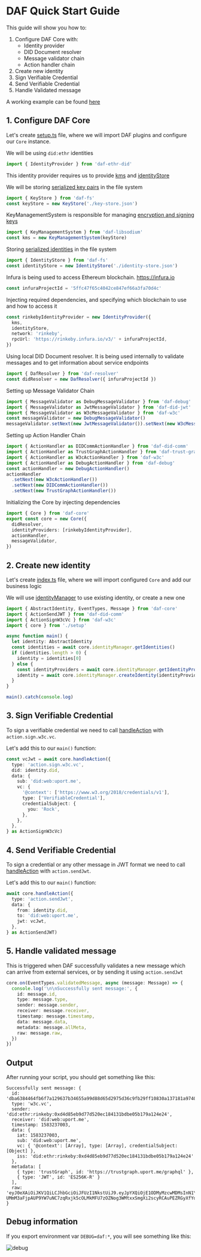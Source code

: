 # DAF Quick Start Guide

This guide will show you how to:

1. Configure DAF Core with:
   - Identity provider
   - DID Document resolver
   - Message validator chain
   - Action handler chain
2. Create new identity
3. Sign Verifiable Credential
4. Send Verifiable Credential
5. Handle Validated message

A working example can be found [here](../examples/send-vc)

## 1. Configure DAF Core

Let's create [setup.ts](../examples/send-vc/setup.ts) file, where we will import DAF plugins and configure our `Core` instance.

We will be using `did:ethr` identities

```typescript
import { IdentityProvider } from 'daf-ethr-did'
```

This identity provider requires us to provide [kms](api/daf-core.abstractkeymanagementsystem.md) and [identityStore](api/daf-core.abstractidentitystore.md)

We will be storing [serialized key pairs](api/daf-core.serializedkey.md) in the file system

```typescript
import { KeyStore } from 'daf-fs'
const keyStore = new KeyStore('./key-store.json')
```

KeyManagementSystem is responsible for managing [encryption and signing keys](api/daf-core.abstractkey.md)

```typescript
import { KeyManagementSystem } from 'daf-libsodium'
const kms = new KeyManagementSystem(keyStore)
```

Storing [serialized identities](api/daf-core.serializedidentity.md) in the file system

```typescript
import { IdentityStore } from 'daf-fs'
const identityStore = new IdentityStore('./identity-store.json')
```

Infura is being used to access Ethereum blockchain. https://infura.io

```typescript
const infuraProjectId = '5ffc47f65c4042ce847ef66a3fa70d4c'
```

Injecting required dependencies, and specifying which blockchain to use and how to access it

```typescript
const rinkebyIdentityProvider = new IdentityProvider({
  kms,
  identityStore,
  network: 'rinkeby',
  rpcUrl: 'https://rinkeby.infura.io/v3/' + infuraProjectId,
})
```

Using local DID Document resolver. It is being used internally to
validate messages and to get information about service endpoints

```typescript
import { DafResolver } from 'daf-resolver'
const didResolver = new DafResolver({ infuraProjectId })
```

Setting up Message Validator Chain

```typescript
import { MessageValidator as DebugMessageValidator } from 'daf-debug'
import { MessageValidator as JwtMessageValidator } from 'daf-did-jwt'
import { MessageValidator as W3cMessageValidator } from 'daf-w3c'
const messageValidator = new DebugMessageValidator()
messageValidator.setNext(new JwtMessageValidator()).setNext(new W3cMessageValidator())
```

Setting up Action Handler Chain

```typescript
import { ActionHandler as DIDCommActionHandler } from 'daf-did-comm'
import { ActionHandler as TrustGraphActionHandler } from 'daf-trust-graph'
import { ActionHandler as W3cActionHandler } from 'daf-w3c'
import { ActionHandler as DebugActionHandler } from 'daf-debug'
const actionHandler = new DebugActionHandler()
actionHandler
  .setNext(new W3cActionHandler())
  .setNext(new DIDCommActionHandler())
  .setNext(new TrustGraphActionHandler())
```

Initializing the Core by injecting dependencies

```typescript
import { Core } from 'daf-core'
export const core = new Core({
  didResolver,
  identityProviders: [rinkebyIdentityProvider],
  actionHandler,
  messageValidator,
})
```

## 2. Create new identity

Let's create [index.ts](../examples/send-vc/index.ts) file, where we will import configured `Core` and add our business logic

We will use [identityManager](api/daf-core.identitymanager.md) to use existing identity, or create a new one

```typescript
import { AbstractIdentity, EventTypes, Message } from 'daf-core'
import { ActionSendJWT } from 'daf-did-comm'
import { ActionSignW3cVc } from 'daf-w3c'
import { core } from './setup'

async function main() {
  let identity: AbstractIdentity
  const identities = await core.identityManager.getIdentities()
  if (identities.length > 0) {
    identity = identities[0]
  } else {
    const identityProviders = await core.identityManager.getIdentityProviderTypes()
    identity = await core.identityManager.createIdentity(identityProviders[0].type)
  }
}

main().catch(console.log)
```

## 3. Sign Verifiable Credential

To sign a verifiable credential we need to call [handleAction](api/daf-core.core.handleaction.md) with `action.sign.w3c.vc`.

Let's add this to our `main()` function:

```typescript
const vcJwt = await core.handleAction({
  type: 'action.sign.w3c.vc',
  did: identity.did,
  data: {
    sub: 'did:web:uport.me',
    vc: {
      '@context': ['https://www.w3.org/2018/credentials/v1'],
      type: ['VerifiableCredential'],
      credentialSubject: {
        you: 'Rock',
      },
    },
  },
} as ActionSignW3cVc)
```

## 4. Send Verifiable Credential

To sign a credential or any other message in JWT format we need to call [handleAction](api/daf-core.core.handleaction.md) with `action.sendJwt`.

Let's add this to our `main()` function:

```typescript
await core.handleAction({
  type: 'action.sendJwt',
  data: {
    from: identity.did,
    to: 'did:web:uport.me',
    jwt: vcJwt,
  },
} as ActionSendJWT)
```

## 5. Handle validated message

This is triggered when DAF successfully validates a new message
which can arrive from external services, or by sending it using `action.sendJwt`

```typescript
core.on(EventTypes.validatedMessage, async (message: Message) => {
  console.log('\n\nSuccessfully sent message:', {
    id: message.id,
    type: message.type,
    sender: message.sender,
    receiver: message.receiver,
    timestamp: message.timestamp,
    data: message.data,
    metadata: message.allMeta,
    raw: message.raw,
  })
})
```

## Output

After running your script, you should get something like this:

```
Successfully sent message: {
  id: 'dba6384464fb6f7a129637b34655a99d88d65d2975d36c9fb29ff10830a137181a97404b3d78337f6dfd199aec1a13367181941e2c93b23705d5a89049be3660',
  type: 'w3c.vc',
  sender: 'did:ethr:rinkeby:0xd4d85eb9d77d520ec184131bdbe05b179a124e24',
  receiver: 'did:web:uport.me',
  timestamp: 1583237003,
  data: {
    iat: 1583237003,
    sub: 'did:web:uport.me',
    vc: { '@context': [Array], type: [Array], credentialSubject: [Object] },
    iss: 'did:ethr:rinkeby:0xd4d85eb9d77d520ec184131bdbe05b179a124e24'
  },
  metadata: [
    { type: 'trustGraph', id: 'https://trustgraph.uport.me/graphql' },
    { type: 'JWT', id: 'ES256K-R' }
  ],
  raw: 'eyJ0eXAiOiJKV1QiLCJhbGciOiJFUzI1NkstUiJ9.eyJpYXQiOjE1ODMyMzcwMDMsInN1YiI6ImRpZDp3ZWI6dXBvcnQubWUiLCJ2YyI6eyJAY29udGV4dCI6WyJodHRwczovL3d3dy53My5vcmcvMjAxOC9jcmVkZW50aWFscy92MSJdLCJ0eXBlIjpbIlZlcmlmaWFibGVDcmVkZW50aWFsIl0sImNyZWRlbnRpYWxTdWJqZWN0Ijp7InlvdSI6IlJvY2sifX0sImlzcyI6ImRpZDpldGhyOnJpbmtlYnk6MHhkNGQ4NWViOWQ3N2Q1MjBlYzE4NDEzMWJkYmUwNWIxNzlhMTI0ZTI0In0.eTUbZJISYaVxm-UMmM3aFjpAUP9YW7uNC7zqRxjk5cOLMkMFU7zOZNog3WMtxxSmgXi2scyRCAuPEZRGyXfYdAA'
}
```

## Debug information

If you export environment var `DEBUG=daf:*`, you will see something like this:

![debug](assets/debug-log.png)
